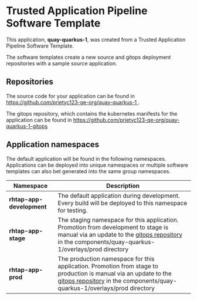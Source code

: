 # Trusted Application Pipeline Software Template

This application, **quay-quarkus-1**, was created from a Trusted Application Pipeline Software Template.

The software templates create a new source and gitops deployment repositories with a sample source application. 

## Repositories

The source code for your application can be found in [https://github.com/prietyc123-qe-org/quay-quarkus-1 ](https://github.com/prietyc123-qe-org/quay-quarkus-1 ).
 
The gitops repository, which contains the kubernetes manifests for the application can be found in 
[https://github.com/prietyc123-qe-org/quay-quarkus-1-gitops ](https://github.com/prietyc123-qe-org/quay-quarkus-1-gitops ) 

## Application namespaces 

The default application will be found in the following namespaces. Applications can be deployed into unique namespaces or multiple software templates can also bet generated into the same group namespaces.  

|  Namespace   |  Description   |  
| -------- | -------- |   
| **rhtap-app-development** | The default application during development. Every build will be deployed to this namespace for testing. | 
| **rhtap-app-stage** | The staging namespace for this application. Promotion from development to stage is manual via an update to the [gitops repository](https://github.com/prietyc123-qe-org/quay-quarkus-1-gitops ) in the components/quay-quarkus-1/overlays/prod directory |  
| **rhtap-app-prod** | The production namespace for this application. Promotion from stage to production is manual via an update to the [gitops repository](https://github.com/prietyc123-qe-org/quay-quarkus-1-gitops ) in the components/quay-quarkus-1/overlays/prod directory | 